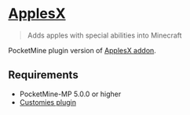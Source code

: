 # [ApplesX](https://poggit.pmmp.io/ci/DavyCraft648/ApplesX/~)

> Adds apples with special abilities into Minecraft

PocketMine plugin version of [ApplesX addon](https://mcpedl.com/apples-x-addon-1).

## Requirements

- PocketMine-MP 5.0.0 or higher
- [Customies plugin](https://poggit.pmmp.io/ci/DavyCraft648/Customies-NG/Customies)
